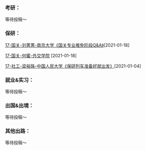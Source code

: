 ### 考研：

等待投稿～

### 保研：

[17-国关-刘菁菁-南京大学《国关专业推免阶段Q&A》](升学就业/社会与政治学院/17-国关-刘菁菁.md)[2021-01-18]

[17-国关-何蜜-外交学院](升学就业/社会与政治学院/17-国关-何蜜.md) [2021-01-18]

[17-社工-梁裕珠-中国人民大学《保研列车准备好就出发》](升学就业/社会与政治学院/17-社工-梁裕珠.md)[2021-01-04]

### 就业&实习：

等待投稿～

### 出国&出境：

等待投稿～

### 其他出路：

等待投稿～